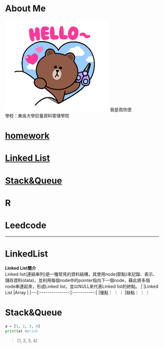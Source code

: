 # About Me
<img src='tenor.gif'>
我是周欣德</br>
學校：東吳大學巨量資料管理學院


# [homework](https://github.com/ChouHsinTe1010/DSA2019/tree/master/homework)
# [Linked List](#LinkedList) 
# [Stack&Queue](#Stack&Queue)
# R
# Leedcode 
----------
# **LinkedList**
**Linked List簡介**</br>
Linked list(連結串列)是一種常見的資料結構，其使用node(節點)來記錄、表示、儲存資料(data)，並利用每個node中的pointer指向下一個node，藉此將多個node串連起來，形成Linked list，並以NULL來代表Linked list的終點。
|   |Linked List      |Array        |
|---|:---------------:|:-----------:|
|優點｜                ｜            ｜
|缺點｜                ｜            ｜

# **Stack&Queue**


```python
a = [1, 2, 3, 4]
print(a) #print
```
> [1, 2, 3, 4]
